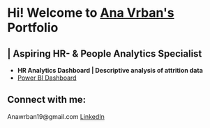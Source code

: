 <h1>Hi! Welcome to
 <a href = "https://www.linkedin.com/in/ana-vrban-005390144/"> Ana Vrban's</a> 
 Portfolio</h1><h2>| Aspiring HR- & People Analytics Specialist</h3> 


- <b>HR Analytics Dashboard | Descriptive analysis of attrition data</b>
 - [Power BI Dashboard](https://github.com/AnaVrban/Portfolio)

<h2> Connect with me: </h2>
<a> Anawrban19@gmail.com</a>
<a href = "https://www.linkedin.com/in/ana-vrban-005390144/" > LinkedIn</a>
